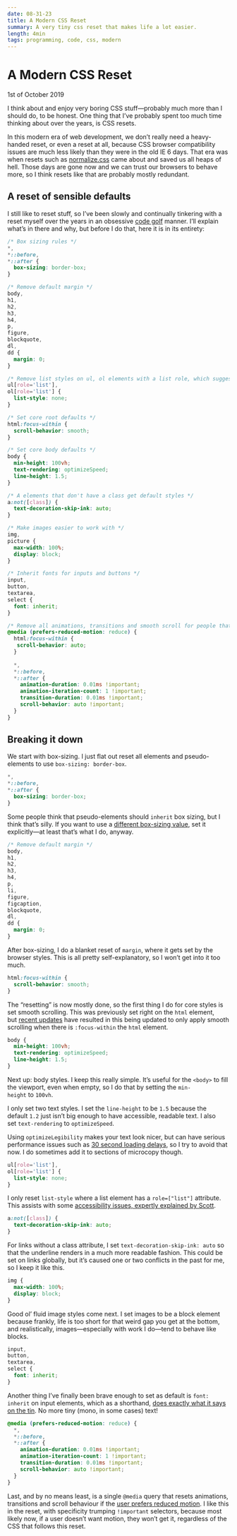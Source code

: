 ```yaml
---
date: 08-31-23
title: A Modern CSS Reset
summary: A very tiny css reset that makes life a lot easier.
length: 4min
tags: programming, code, css, modern
---
```


# A Modern CSS Reset
1st of October 2019

I think about and enjoy very boring CSS stuff—probably much more than I should do, to be honest. One thing that I’ve probably spent too much time thinking about over the years, is CSS resets.

In this modern era of web development, we don’t really need a heavy-handed reset, or even a reset at all, because CSS browser compatibility issues are much less likely than they were in the old IE 6 days. That era was when resets such as [normalize.css](https://github.com/necolas/normalize.css/) came about and saved us all heaps of hell. Those days are gone now and we can trust our browsers to behave more, so I think resets like that are probably mostly redundant.

## A reset of sensible defaults

I still like to reset stuff, so I’ve been slowly and continually tinkering with a reset myself over the years in an obsessive [code golf](https://en.wikipedia.org/wiki/Code_golf) manner. I’ll explain what’s in there and why, but before I do that, here it is in its entirety:

```css
/* Box sizing rules */
*,
*::before,
*::after {
  box-sizing: border-box;
}

/* Remove default margin */
body,
h1,
h2,
h3,
h4,
p,
figure,
blockquote,
dl,
dd {
  margin: 0;
}

/* Remove list styles on ul, ol elements with a list role, which suggests default styling will be removed */
ul[role='list'],
ol[role='list'] {
  list-style: none;
}

/* Set core root defaults */
html:focus-within {
  scroll-behavior: smooth;
}

/* Set core body defaults */
body {
  min-height: 100vh;
  text-rendering: optimizeSpeed;
  line-height: 1.5;
}

/* A elements that don't have a class get default styles */
a:not([class]) {
  text-decoration-skip-ink: auto;
}

/* Make images easier to work with */
img,
picture {
  max-width: 100%;
  display: block;
}

/* Inherit fonts for inputs and buttons */
input,
button,
textarea,
select {
  font: inherit;
}

/* Remove all animations, transitions and smooth scroll for people that prefer not to see them */
@media (prefers-reduced-motion: reduce) {
  html:focus-within {
   scroll-behavior: auto;
  }
  
  *,
  *::before,
  *::after {
    animation-duration: 0.01ms !important;
    animation-iteration-count: 1 !important;
    transition-duration: 0.01ms !important;
    scroll-behavior: auto !important;
  }
}
```

## Breaking it down

We start with box-sizing. I just flat out reset all elements and pseudo-elements to use `box-sizing: border-box`.

```css
*,
*::before,
*::after {
  box-sizing: border-box;
}
```

Some people think that pseudo-elements should `inherit` box sizing, but I think that’s silly. If you want to use a [different box-sizing value](https://css-tricks.com/almanac/properties/b/box-sizing/), set it explicitly—at least that’s what I do, anyway.

```css
/* Remove default margin */
body,
h1,
h2,
h3,
h4,
p,
li,
figure,
figcaption,
blockquote,
dl,
dd {
  margin: 0;
}
```

After box-sizing, I do a blanket reset of `margin`, where it gets set by the browser styles. This is all pretty self-explanatory, so I won’t get into it too much.

```css
html:focus-within {
  scroll-behavior: smooth;
}
```

The “resetting” is now mostly done, so the first thing I do for core styles is set smooth scrolling. This was previously set right on the `html` element, but [recent updates](https://css-tricks.com/fixing-smooth-scrolling-with-find-on-page/) have resulted in this being updated to only apply smooth scrolling when there is `:focus-within` the `html` element.

```css
body {
  min-height: 100vh;
  text-rendering: optimizeSpeed;
  line-height: 1.5;
}
```

Next up: body styles. I keep this really simple. It’s useful for the `<body>` to fill the viewport, even when empty, so I do that by setting the `min-height` to `100vh`.

I only set two text styles. I set the `line-height` to be `1.5` because the default `1.2` just isn’t big enough to have accessible, readable text. I also set `text-rendering` to `optimizeSpeed`.

Using `optimizeLegibility` makes your text look nicer, but can have serious performance issues such as [30 second loading delays](https://marco.org/2012/11/15/text-rendering-optimize-legibility), so I try to avoid that now. I do sometimes add it to sections of microcopy though.

```css
ul[role='list'],
ol[role='list'] {
  list-style: none;
}
```

I only reset `list-style` where a list element has a `role=["list"]` attribute. This assists with some [accessibility issues, expertly explained by Scott](https://www.scottohara.me/blog/2019/01/12/lists-and-safari.html).

```css
a:not([class]) {
  text-decoration-skip-ink: auto;
}
```

For links without a class attribute, I set `text-decoration-skip-ink: auto` so that the underline renders in a much more readable fashion. This could be set on links globally, but it’s caused one or two conflicts in the past for me, so I keep it like this.

```css
img {
  max-width: 100%;
  display: block;
}
```

Good ol’ fluid image styles come next. I set images to be a block element because frankly, life is too short for that weird gap you get at the bottom, and realistically, images—especially with work I do—tend to behave like blocks.

```css
input,
button,
textarea,
select {
  font: inherit;
}
```

Another thing I’ve finally been brave enough to set as default is `font: inherit` on input elements, which as a shorthand, [does exactly what it says on the tin](https://css-tricks.com/almanac/properties/f/font/). No more tiny (mono, in some cases) text!

```css
@media (prefers-reduced-motion: reduce) {
  *,
  *::before,
  *::after {
    animation-duration: 0.01ms !important;
    animation-iteration-count: 1 !important;
    transition-duration: 0.01ms !important;
    scroll-behavior: auto !important;
  }
}
```

Last, and by no means least, is a single `@media` query that resets animations, transitions and scroll behaviour if the [user prefers reduced motion](https://css-tricks.com/introduction-reduced-motion-media-query/). I like this in the reset, with specificity trumping `!important` selectors, because most likely now, if a user doesn’t want motion, they won’t get it, regardless of the CSS that follows this reset.
